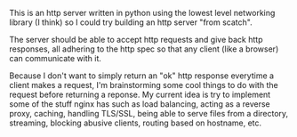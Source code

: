 This is an http server written in python using the lowest level networking library (I think) so I could try building an http server "from scatch".

The server should be able to accept http requests and give back http responses, all adhering to the http spec so that any client (like a browser) can communicate with it.

Because I don't want to simply return an "ok" http response everytime a client makes a request, I'm brainstorming some cool things to do with the request before returning a reponse. My current idea is try to implement some of the stuff nginx has such as load balancing, acting as a reverse proxy, caching, handling TLS/SSL, being able to serve files from a directory, streaming, blocking abusive clients, routing based on hostname, etc.
